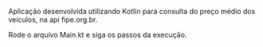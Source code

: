 Aplicação desenvolvida utilizando Kotlin para consulta do preço médio dos veículos, na api fipe.org.br.

Rode o arquivo Main.kt e siga os passos da execução.
